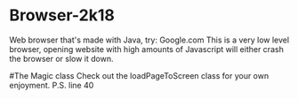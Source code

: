 # Browser-2k18
Web browser that's made with Java, try: Google.com
This is a very low level browser, opening website with high amounts of Javascript will either crash the browser or slow it down.

#The Magic class
Check out the loadPageToScreen class for your own enjoyment.
P.S. line 40
